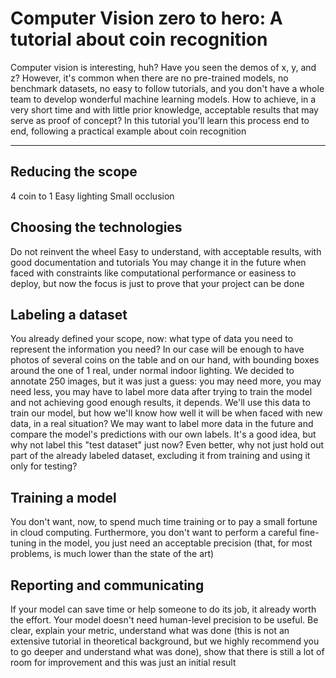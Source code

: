 # Computer Vision zero to hero: A tutorial about coin recognition
Computer vision is interesting, huh? Have you seen the demos of x, y, and z?
However, it's common when there are no pre-trained models, no benchmark datasets, no easy to follow tutorials, and you don't have a whole team to develop wonderful machine learning models.
How to achieve, in a very short time and with little prior knowledge, acceptable results that may serve as proof of concept? 
In this tutorial you'll learn this process end to end, following a practical example about coin recognition

----

## Reducing the scope
4 coin to 1 
Easy lighting 
Small occlusion 

## Choosing the technologies
Do not reinvent the wheel
Easy to understand, with acceptable results, with good documentation and tutorials
You may change it in the future when faced with constraints like computational performance or easiness to deploy, but now the focus is just to prove that your project can be done

## Labeling a dataset
You already defined your scope, now: what type of data you need to represent the information you need?
In our case will be enough to have photos of several coins on the table and on our hand, with bounding boxes around the one of 1 real, under normal indoor lighting. We decided to annotate 250 images, but it was just a guess: you may need more, you may need less, you may have to label more data after trying to train the model and not achieving good enough results, it depends. 
We'll use this data to train our model, but how we'll know how well it will be when faced with new data, in a real situation? 
We may want to label more data in the future and compare the model's predictions with our own labels. It's a good idea, but why not label this "test dataset" just now? Even better, why not just hold out part of the already labeled dataset, excluding it from training and using it only for testing?

## Training a model
You don't want, now, to spend much time training or to pay a small fortune in cloud computing. Furthermore, you don't want to perform a careful fine-tuning in the model, you just need an acceptable precision (that, for most problems, is much lower than the state of the art)

## Reporting and communicating
If your model can save time or help someone to do its job, it already worth the effort. Your model doesn't need human-level precision to be useful.
Be clear, explain your metric, understand what was done (this is not an extensive tutorial in theoretical background, but we highly recommend you to go deeper and understand what was done), show that there is still a lot of room for improvement and this was just an initial result